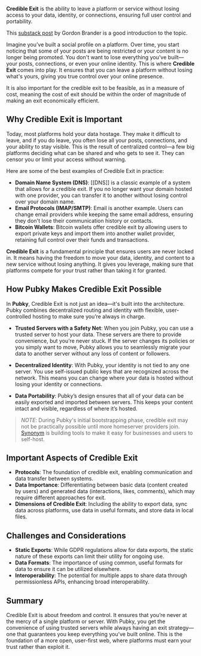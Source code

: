 **Credible Exit** is the ability to leave a platform or service without losing access to your data, identity, or connections, ensuring full user control and portability.

This [substack post](https://subconscious.substack.com/p/credible-exit) by Gordon Brander is a good introduction to the topic. 

Imagine you’ve built a social profile on a platform. Over time, you start noticing that some of your posts are being restricted or your content is no longer being promoted. You don't want to lose everything you've built—your posts, connections, or even your online identity. This is where **Credible Exit** comes into play. It ensures that you can leave a platform without losing what's yours, giving you true control over your online presence.

It is also important for the credible exit to be feasible, as in a measure of cost, meaning the cost of exit should be within the order of magnitude of making an exit economically efficient.

## Why Credible Exit is Important

Today, most platforms hold your data hostage. They make it difficult to leave, and if you do leave, you often lose all your posts, connections, and your ability to stay visible. This is the result of centralized control—a few big platforms deciding what can be shared and who gets to see it. They can censor you or limit your access without warning.

Here are some of the best examples of Credible Exit in practice:

- **Domain Name System (DNS)**: [[DNS]] is a classic example of a system that allows for a credible exit. If you no longer want your domain hosted with one provider, you can transfer it to another without losing control over your domain name.
- **Email Protocols (IMAP/SMTP)**: Email is another example. Users can change email providers while keeping the same email address, ensuring they don't lose their communication history or contacts.
- **Bitcoin Wallets**: Bitcoin wallets offer credible exit by allowing users to export private keys and import them into another wallet provider, retaining full control over their funds and transactions.

**Credible Exit** is a fundamental principle that ensures users are never locked in. It means having the freedom to move your data, identity, and content to a new service without losing anything. It gives you leverage, making sure that platforms compete for your trust rather than taking it for granted.

## How Pubky Makes Credible Exit Possible

In **Pubky**, Credible Exit is not just an idea—it's built into the architecture. Pubky combines decentralized routing and identity with flexible, user-controlled hosting to make sure you’re always in charge.

- **Trusted Servers with a Safety Net**: When you join Pubky, you can use a trusted server to host your data. These servers are there to provide convenience, but you’re never stuck. If the server changes its policies or you simply want to move, Pubky allows you to seamlessly migrate your data to another server without any loss of content or followers.

- **Decentralized Identity**: With Pubky, your identity is not tied to any one server. You use self-issued public keys that are recognized across the network. This means you can change where your data is hosted without losing your identity or connections.

- **Data Portability**: Pubky’s design ensures that all of your data can be easily exported and imported between servers. This keeps your content intact and visible, regardless of where it’s hosted.

> _NOTE_: During Pubky's initial bootstrapping phase, credible exit may not be practically possible until more homeserver providers join. [Synonym](https://synonym.to/) is building tools to make it easy for businesses and users to self-host.

## Important Aspects of Credible Exit

- **Protocols**: The foundation of credible exit, enabling communication and data transfer between systems.
- **Data Importance**: Differentiating between basic data (content created by users) and generated data (interactions, likes, comments), which may require different approaches for exit.
- **Dimensions of Credible Exit**: Including the ability to export data, sync data across platforms, use data in useful formats, and store data in local files.

## Challenges and Considerations

- **Static Exports**: While GDPR regulations allow for data exports, the static nature of these exports can limit their utility for ongoing use.
- **Data Formats**: The importance of using common, useful formats for data to ensure it can be utilized elsewhere.
- **Interoperability**: The potential for multiple apps to share data through permissionless APIs, enhancing broad interoperability.

## Summary

Credible Exit is about freedom and control. It ensures that you’re never at the mercy of a single platform or server. With Pubky, you get the convenience of using trusted servers while always having an exit strategy—one that guarantees you keep everything you’ve built online. This is the foundation of a more open, user-first web, where platforms must earn your trust rather than exploit it.
